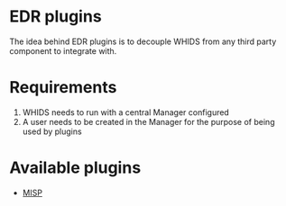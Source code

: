 # EDR plugins

The idea behind EDR plugins is to decouple WHIDS from any 
third party component to integrate with.

# Requirements

 1. WHIDS needs to run with a central Manager configured
 2. A user needs to be created in the Manager for the purpose of being used by plugins

# Available plugins

 * [MISP](./misp)

